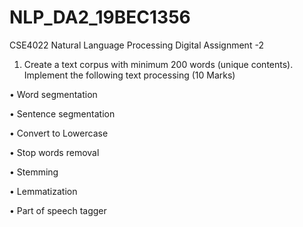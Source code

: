 # NLP_DA2_19BEC1356
CSE4022 Natural Language Processing
Digital Assignment -2
1.	Create a text corpus with minimum 200 words (unique contents). Implement the following text processing
(10 Marks)

•	Word segmentation

•	Sentence segmentation

•	Convert to Lowercase

•	Stop words removal

•	Stemming

•	Lemmatization

•	Part of speech tagger

